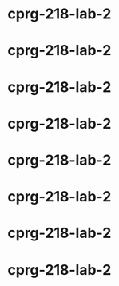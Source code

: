 # cprg-218-lab-2
# cprg-218-lab-2
# cprg-218-lab-2
# cprg-218-lab-2
# cprg-218-lab-2
# cprg-218-lab-2
# cprg-218-lab-2
# cprg-218-lab-2
